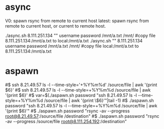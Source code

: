 # async

V0: spawn rsync from remote to current host
latest: spawn rsync from remote to current host, or current to remote host.

./async.sh 8.111.251.134 "" username password /mnt/a.txt /mnt/	#copy file 8.111.251.134:/mnt/a.txt to local:/mnt/a.txt
./async.sh "" 8.111.251.134 username password /mnt/a.txt /mnt/	#copy file local:/mnt/a.txt to 8.111.251.134:/mnt/a.txt



# aspawn

#$ ssh 8.21.49.57 ls -l --time-style='+%Y%m%d' /source/file | awk '{print $6}'
#$ ssh 8.21.49.57 ls -l --time-style=+%Y%m%d /source/file | awk '{print $6}'
#$ var=$(./aspawn.sh password "ssh 8.21.49.57 ls -l --time-style=+%Y%m%d /source/file | awk '{print \$6}'"|tail -1)
#$ ./aspawn.sh password "ssh 8.21.49.57 ls -l --time-style=+%Y%m%d /source/file | awk '{print \$6}'"
#$ ./aspawn.sh password "rsync -av --progress root@8.21.49.57:/source/file /destination"
#$ ./aspawn.sh password "rsync -av --progress /source/file root@8.111.254.192:/destination"
